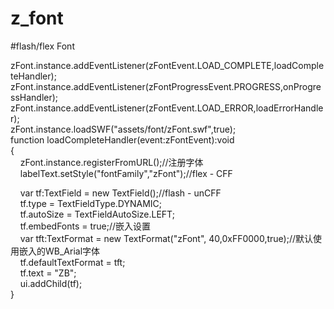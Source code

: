 # z_font
#flash/flex Font

zFont.instance.addEventListener(zFontEvent.LOAD_COMPLETE,loadCompleteHandler);<br/>
zFont.instance.addEventListener(zFontProgressEvent.PROGRESS,onProgressHandler);<br/>
zFont.instance.addEventListener(zFontEvent.LOAD_ERROR,loadErrorHandler);<br/>
zFont.instance.loadSWF("assets/font/zFont.swf",true);<br/>
function loadCompleteHandler(event:zFontEvent):void<br/>
{<br/>
&nbsp;&nbsp;&nbsp;&nbsp;zFont.instance.registerFromURL();//注册字体<br/>
&nbsp;&nbsp;&nbsp;&nbsp;labelText.setStyle("fontFamily","zFont");//flex - CFF<br/>
  
&nbsp;&nbsp;&nbsp;&nbsp;var tf:TextField = new TextField();//flash - unCFF<br />
&nbsp;&nbsp;&nbsp;&nbsp;tf.type = TextFieldType.DYNAMIC;<br/>
&nbsp;&nbsp;&nbsp;&nbsp;tf.autoSize = TextFieldAutoSize.LEFT;<br/>
&nbsp;&nbsp;&nbsp;&nbsp;tf.embedFonts = true;//嵌入设置<br/>
&nbsp;&nbsp;&nbsp;&nbsp;var tft:TextFormat = new TextFormat("zFont", 40,0xFF0000,true);//默认使用嵌入的WB_Arial字体<br/>
&nbsp;&nbsp;&nbsp;&nbsp;tf.defaultTextFormat = tft;<br/>
&nbsp;&nbsp;&nbsp;&nbsp;tf.text = "ZB";<br/>
&nbsp;&nbsp;&nbsp;&nbsp;ui.addChild(tf);<br/>
}
